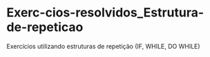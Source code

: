 # Exerc-cios-resolvidos_Estrutura-de-repeticao
Exercícios utilizando estruturas de repetição (IF, WHILE, DO WHILE)
